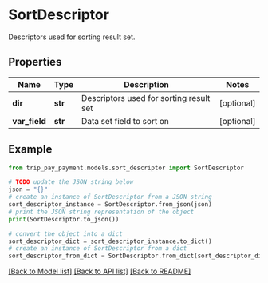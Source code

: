 # SortDescriptor

Descriptors used for sorting result set.

## Properties

Name | Type | Description | Notes
------------ | ------------- | ------------- | -------------
**dir** | **str** | Descriptors used for sorting result set | [optional] 
**var_field** | **str** | Data set field to sort on | [optional] 

## Example

```python
from trip_pay_payment.models.sort_descriptor import SortDescriptor

# TODO update the JSON string below
json = "{}"
# create an instance of SortDescriptor from a JSON string
sort_descriptor_instance = SortDescriptor.from_json(json)
# print the JSON string representation of the object
print(SortDescriptor.to_json())

# convert the object into a dict
sort_descriptor_dict = sort_descriptor_instance.to_dict()
# create an instance of SortDescriptor from a dict
sort_descriptor_from_dict = SortDescriptor.from_dict(sort_descriptor_dict)
```
[[Back to Model list]](../README.md#documentation-for-models) [[Back to API list]](../README.md#documentation-for-api-endpoints) [[Back to README]](../README.md)


